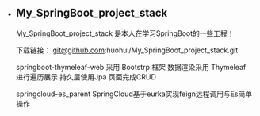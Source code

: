 * ## My_SpringBoot_project_stack

  My_SpringBoot_project_stack 是本人在学习SpringBoot的一些工程！

  下载链接： git@github.com:huohul/My_SpringBoot_project_stack.git
  
    springboot-thymeleaf-web 采用 Bootstrp 框架 数据渲染采用 Thymeleaf 进行遍历展示 持久层使用Jpa 页面完成CRUD

    springcloud-es_parent    SpringCloud基于eurka​​实现feign远程调用与Es简单操作
